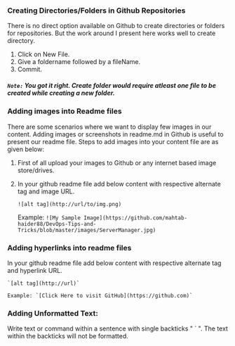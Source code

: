 
### Creating Directories/Folders in Github Repositories

There is no direct option available on Github to create directories or folders for repositories.
But the work around I present here works well to create directory.

1. Click on New File.
2. Give a foldername followed by a fileName.
3. Commit.

##### `Note:` You got it right. Create folder would require atleast one file to be created while creating a new folder.

### Adding images into Readme files

There are some scenarios where we want to display few images in our content. Adding images or screenshots in readme.md in Github is useful to present our readme file.
Steps to add images into your content file are as given below:

1. First of all upload your images to Github or any internet based image store/drives.
2. In your github readme file add below content with respective alternate tag and image URL.

    `![alt tag](http://url/to/img.png)`
    
    Example: `![My Sample Image](https://github.com/mahtab-haider88/DevOps-Tips-and-Tricks/blob/master/images/ServerManager.jpg)`
    
### Adding hyperlinks into readme files

In your github readme file add below content with respective alternate tag and hyperlink URL.

    `[alt tag](http://url)`
    
    Example: `[Click Here to visit GitHub](https://github.com)`
   
### Adding Unformatted Text:    
 
 Write text or command within a sentence with single backticks " ` ". The text within the backticks will not be formatted.


